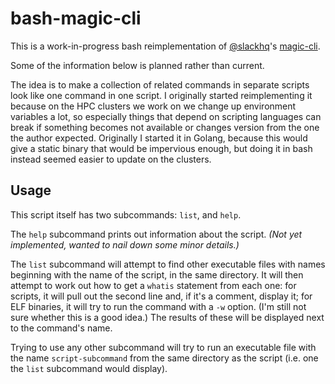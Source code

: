 # bash-magic-cli

This is a work-in-progress bash reimplementation of [@slackhq](https://github.com/slackhq/)'s [magic-cli](https://github.com/slackhq/magic-cli).

Some of the information below is planned rather than current.

The idea is to make a collection of related commands in separate scripts look like one command in one script. I originally started reimplementing it because on the HPC clusters we work on we change up environment variables a lot, so especially things that depend on scripting languages can break if something becomes not available or changes version from the one the author expected. Originally I started it in Golang, because this would give a static binary that would be impervious enough, but doing it in bash instead seemed easier to update on the clusters.

## Usage

This script itself has two subcommands: `list`, and `help`.

The `help` subcommand prints out information about the script. *(Not yet implemented, wanted to nail down some minor details.)*

The `list` subcommand will attempt to find other executable files with names beginning with the name of the script, in the same directory. It will then attempt to work out how to get a `whatis` statement from each one: for scripts, it will pull out the second line and, if it's a comment, display it; for ELF binaries, it will try to run the command with a `-w` option. (I'm still not sure whether this is a good idea.) The results of these will be displayed next to the command's name.

Trying to use any other subcommand will try to run an executable file with the name `script-subcommand` from the same directory as the script (i.e. one the `list` subcommand would display).
